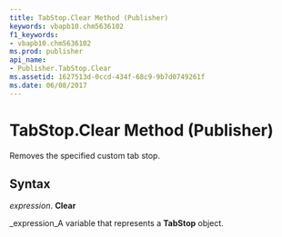 ```yaml
---
title: TabStop.Clear Method (Publisher)
keywords: vbapb10.chm5636102
f1_keywords:
- vbapb10.chm5636102
ms.prod: publisher
api_name:
- Publisher.TabStop.Clear
ms.assetid: 1627513d-0ccd-434f-68c9-9b7d0749261f
ms.date: 06/08/2017
---
```



# TabStop.Clear Method (Publisher)

Removes the specified custom tab stop.


## Syntax

 _expression_. **Clear**

 _expression_A variable that represents a **TabStop** object.


